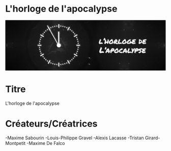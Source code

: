 # L'horloge de l'apocalypse
![ImagePrincipale](medias/horloge_apocalypse.jpeg)

# Titre
L'horloge de l'apocalypse

# Créateurs/Créatrices
-Maxime Sabourin
-Louis-Philippe Gravel
-Alexis Lacasse
-Tristan Girard-Montpetit
-Maxime De Falco
